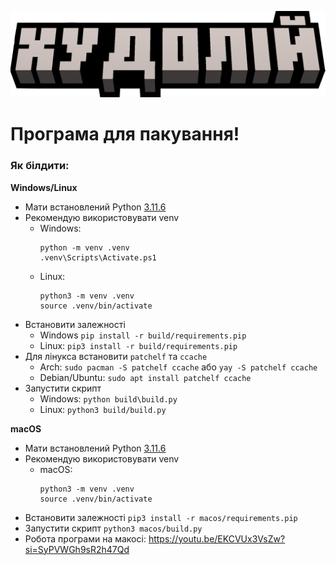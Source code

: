 ![Лого](https://github.com/xxanqw/hudoliy-resourcepack/blob/3e22022f440fbe8a61ce429501d7602c1b17a333/src/logo.png)  
# Програма для пакування!

### Як білдити:
**Windows/Linux**
 - Мати встановлений Python [3.11.6](https://www.python.org/downloads/release/python-3116/#:~:text=Python%20community.-,Files,-Version)
 - Рекомендую використовувати venv
    - Windows:
      ```
      python -m venv .venv
      .venv\Scripts\Activate.ps1
      ```
    - Linux:
      ```
      python3 -m venv .venv
      source .venv/bin/activate
      ```
 - Встановити залежності
   - Windows `pip install -r build/requirements.pip`
   - Linux: `pip3 install -r build/requirements.pip`
 - Для лінукса встановити `patchelf` та `ccache`
    - Arch: `sudo pacman -S patchelf ccache` або `yay -S patchelf ccache`
    - Debian/Ubuntu: `sudo apt install patchelf ccache`
 - Запустити скрипт
   -  Windows: `python build\build.py`
   -  Linux: `python3 build/build.py`  

**macOS**
 - Мати встановлений Python [3.11.6](https://www.python.org/downloads/release/python-3116/#:~:text=Python%20community.-,Files,-Version)
 - Рекомендую використовувати venv
   - macOS:
     ```
     python3 -m venv .venv
     source .venv/bin/activate
     ```
 - Встановити залежності `pip3 install -r macos/requirements.pip`
 - Запустити скрипт `python3 macos/build.py`
 - Робота програми на макосі: https://youtu.be/EKCVUx3VsZw?si=SyPVWGh9sR2h47Qd
